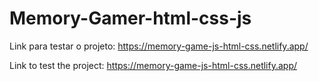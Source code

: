 # Memory-Gamer-html-css-js

Link para testar o projeto: https://memory-game-js-html-css.netlify.app/

Link to test the project: https://memory-game-js-html-css.netlify.app/
